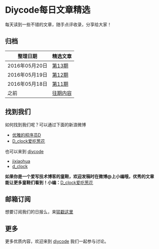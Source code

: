 # Diycode每日文章精选

每天读到一些不错的文章，随手点评收录，分享给大家！

## 归档

|	整理日期	|	精选文章	|
|--------|------|
| 2016年05月20日	|	[第13期](20160520.md) 	|
| 2016年05月19日	|	[第12期](20160519.md) 	|
| 2016年05月18日	|	[第11期](20160518.md) 	|
| 之前	|	[往期内容](past/) 	|

## 找到我们

如何找到我们呢？可以通过下面的新浪微博

- [优雅的程序员D](http://weibo.com/u/5891258264?topnav=1&wvr=6&topsug=1&is_all=1)
- [D_clock爱吃葱花](http://weibo.com/2480694892/profile?rightmod=1&wvr=6&mod=personinfo&is_all=1)

也可以来到 [diycode](http://diycode.cc/)

- [jixiaohua](http://diycode.cc/jixiaohua)
- [d_clock](http://diycode.cc/d_clock)

**如果你是一个爱写技术博客的童鞋，欢迎发稿时在微博@上小编哦，优秀的文章能让更多童鞋们看到！小编：**[D_clock爱吃葱花](http://weibo.com/2480694892/profile?rightmod=1&wvr=6&mod=personinfo&is_all=1)

## 邮箱订阅

想要订阅我们的日报么，来[猛戳这里](http://list.qq.com/cgi-bin/qf_invite?id=d469993d2c888e971c0fbb2309c4d84256968386b126b967)

## 更多

更多优质内容，欢迎来到 [diycode](http://diycode.cc/) 我们一起参与讨论。
